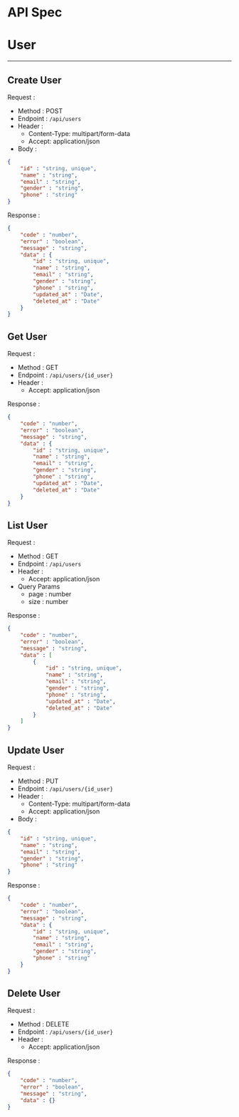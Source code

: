 # API Spec

#  User
___

## Create User

Request :

- Method : POST
- Endpoint : `/api/users`
- Header : 
  - Content-Type: multipart/form-data
  - Accept: application/json  
- Body :

```json
{
    "id" : "string, unique",
    "name" : "string",
    "email" : "string",
    "gender" : "string",
    "phone" : "string"
}
```

Response :

```json
{
    "code" : "number",
    "error" : "boolean",
    "message" : "string",
    "data" : {
        "id" : "string, unique",
        "name" : "string",
        "email" : "string",
        "gender" : "string",
        "phone" : "string",
        "updated_at" : "Date",
        "deleted_at" : "Date"
    }
}
```

## Get User

Request :

- Method : GET
- Endpoint : `/api/users/{id_user}`
- Header :
    - Accept: application/json

Response :

```json
{
    "code" : "number",
    "error" : "boolean",
    "message" : "string",
    "data" : {
        "id" : "string, unique",
        "name" : "string",
        "email" : "string",
        "gender" : "string",
        "phone" : "string",
        "updated_at" : "Date",
        "deleted_at" : "Date"
    }
}
```

## List User

Request :

- Method : GET
- Endpoint : `/api/users`
- Header :
    - Accept: application/json
- Query Params
    - page : number
    - size : number

Response :

```json
{
    "code" : "number",
    "error" : "boolean",
    "message" : "string",
    "data" : [
        {
            "id" : "string, unique",
            "name" : "string",
            "email" : "string",
            "gender" : "string",
            "phone" : "string",
            "updated_at" : "Date",
            "deleted_at" : "Date"
        }
    ]
}
```

## Update User

Request :

- Method : PUT
- Endpoint : `/api/users/{id_user}`
- Header :
    - Content-Type: multipart/form-data
    - Accept: application/json
- Body :

```json
{
    "id" : "string, unique",
    "name" : "string",
    "email" : "string",
    "gender" : "string",
    "phone" : "string"
}
```

Response :

```json
{
    "code" : "number",
    "error" : "boolean",
    "message" : "string",
    "data" : {
        "id" : "string, unique",
        "name" : "string",
        "email" : "string",
        "gender" : "string",
        "phone" : "string"
    }
}
```

## Delete User

Request :

- Method : DELETE
- Endpoint : `/api/users/{id_user}`
- Header :
    - Accept: application/json

Response :

```json
{
    "code" : "number",
    "error" : "boolean",
    "message" : "string",
    "data" : {}
}
```
